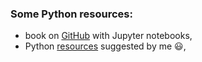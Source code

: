 ### Some Python resources:  
  - book on [GitHub](https://allendowney.github.io/ThinkPython/index.html) with Jupyter notebooks,    
  - Python [resources](https://zacniewski.github.io/python-resources/) suggested by me :smiley:,    